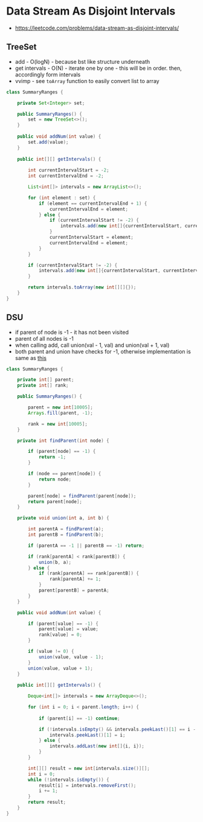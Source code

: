 # Data Stream As Disjoint Intervals

- https://leetcode.com/problems/data-stream-as-disjoint-intervals/

## TreeSet

- add - O(logN) - because bst like structure underneath
- get intervals - O(N) - iterate one by one - this will be in order. then, accordingly form intervals
- vvimp - see `toArray` function to easily convert list to array

```java
class SummaryRanges {

    private Set<Integer> set;

    public SummaryRanges() {
        set = new TreeSet<>();
    }
    
    public void addNum(int value) {
        set.add(value);
    }
    
    public int[][] getIntervals() {
        
        int currentIntervalStart = -2;
        int currentIntervalEnd = -2;

        List<int[]> intervals = new ArrayList<>();

        for (int element : set) {
            if (element == currentIntervalEnd + 1) {
                currentIntervalEnd = element;
            } else {
                if (currentIntervalStart != -2) {
                    intervals.add(new int[]{currentIntervalStart, currentIntervalEnd});
                }
                currentIntervalStart = element;
                currentIntervalEnd = element;
            }
        }

        if (currentIntervalStart != -2) {
            intervals.add(new int[]{currentIntervalStart, currentIntervalEnd});
        }

        return intervals.toArray(new int[][]{});
    }
}
```

## DSU

- if parent of node is -1 - it has not been visited
- parent of all nodes is -1
- when calling add, call union(val - 1, val) and union(val + 1, val)
- both parent and union have checks for -1, otherwise implementation is same as [this](./Disjoint%20Set.md)

```java
class SummaryRanges {

    private int[] parent;
    private int[] rank;

    public SummaryRanges() {

        parent = new int[10005];
        Arrays.fill(parent, -1);

        rank = new int[10005];
    }

    private int findParent(int node) {

        if (parent[node] == -1) {
            return -1;
        }

        if (node == parent[node]) {
            return node;
        }

        parent[node] = findParent(parent[node]);
        return parent[node];
    }

    private void union(int a, int b) {

        int parentA = findParent(a);
        int parentB = findParent(b);

        if (parentA == -1 || parentB == -1) return;

        if (rank[parentA] < rank[parentB]) {
            union(b, a);
        } else {
            if (rank[parentA] == rank[parentB]) {
                rank[parentA] += 1;
            }
            parent[parentB] = parentA;
        }
    }

    public void addNum(int value) {

        if (parent[value] == -1) {
            parent[value] = value;
            rank[value] = 0;
        }

        if (value != 0) {
            union(value, value - 1);
        }
        union(value, value + 1);
    }
    
    public int[][] getIntervals() {

        Deque<int[]> intervals = new ArrayDeque<>();

        for (int i = 0; i < parent.length; i++) {
 
            if (parent[i] == -1) continue;

            if (!intervals.isEmpty() && intervals.peekLast()[1] == i - 1) {
                intervals.peekLast()[1] = i;
            } else {
                intervals.addLast(new int[]{i, i});
            }
        }

        int[][] result = new int[intervals.size()][];
        int i = 0;
        while (!intervals.isEmpty()) {
            result[i] = intervals.removeFirst();
            i += 1;
        }
        return result;
    }
}
```
